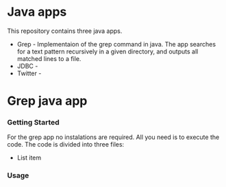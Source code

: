 # Java apps
This repository contains three java apps.
- Grep - Implementaion of the grep command in java. The app searches for a text pattern recursively in a given directory, and outputs all matched lines to a file.
- JDBC -
- Twitter - 

# Grep java app
### Getting Started
For the grep app no instalations are required. All you need is to execute the code.
The code is divided into three files:

 - List item

### Usage


<!--stackedit_data:
eyJoaXN0b3J5IjpbLTIyNzcxNzI4M119
-->